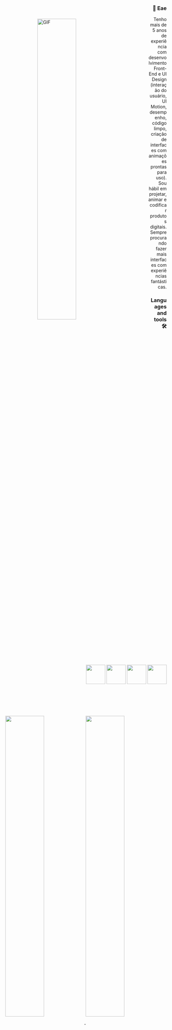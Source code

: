 <div>
<img style="margin: 100px" align="left" alt="GIF" width="49%" src="https://github.com/abhisheknaiidu/abhisheknaiidu/blob/master/code.gif?raw=true" width="300" />

 <br></br><h3 align="right">👋 Eae</h3><p align="right" width="48%" class="margin: 10px">Tenho mais de 5 anos de experiência com desenvolvimento Front-End e UI Design (interação do usuário, UI Motion, desempenho, código limpo, criação de interfaces com animações prontas para uso).
Sou hábil em projetar, animar e codificar produtos digitais. Sempre procurando fazer mais interfaces com experiências fantásticas.<p/>
</div>

<h3 align="right">Languages and tools 🛠️</h3>  
<div class="inline" align="right">  
  <img src="https://cdn.jsdelivr.net/gh/devicons/devicon/icons/react/react-original.svg" width="60"/>
  <img src="https://cdn.jsdelivr.net/gh/devicons/devicon/icons/nodejs/nodejs-original.svg" width="60"/>
  <img src="https://cdn.jsdelivr.net/gh/devicons/devicon/icons/typescript/typescript-plain.svg" width="60"/>
  <img src="https://cdn.jsdelivr.net/gh/devicons/devicon/icons/figma/figma-original.svg" width="60"/>
</div>

          
          
          
<br></br><br></br>
<div>
    <a href="https://github.com/Wellington-Developer">
    <img width="49%" align="center" src="https://github-readme-stats.vercel.app/api/top-langs/?username=Wellington-Developer&layout=compact&langs_count=7&theme=dracula"/>
    <img width="49%" align="center" src="https://github-readme-stats.vercel.app/api?username=Wellington-Developer&show_icons=true&theme=dracula&include_all_commits=true&count_private=true"/>
    
</div>

<br></br>
<div align="left">
  <a href="https://www.linkedin.com/in/wellington-santos-6a2670214/" target="_blank"><img src="https://img.shields.io/badge/-LinkedIn-%230077B5?style=for-the-badge&logo=linkedin&logoColor=white" target="_blank"></a>    
  <a href = "mailto:contato@wellingtonsantos.developer@gmail.com"><img src="https://img.shields.io/badge/Gmail-D14836?style=for-the-badge&logo=gmail&logoColor=white" target="_blank"></a>
</div>

